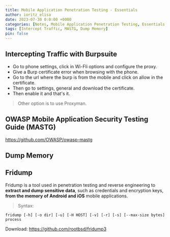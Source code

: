 ```yaml
---
title: Mobile Application Penetration Testing - Essentials
author: ioritz_elisa 
date: 2023-07-30 0:0:00 +0000 
categories: [Notes, Mobile Application Penetration Testing, Essentials Mobile] 
tags: [Intercept Traffic, MASTG, Dump Memory] 
pin: false
---
```



## Intercepting Traffic with Burpsuite

* Go to phone settings, click in Wi-FIi options and configure the proxy.
* Give a Burp certificate error when browsing with the phone.
* Go to the url where the burp is from the mobile and click on allow in the certificate.
* Then go to settings, general and download the certificate.
* Then enable it and that's it.

> Other option is to use Proxyman.



## OWASP Mobile Application Security Testing Guide (MASTG)

https://github.com/OWASP/owasp-mastg



## Dump Memory

## Fridump

Fridump is a tool used in penetration testing and reverse engineering to **extract and dump sensitive data**, such as credentials and encryption keys, **from the memory of Android and iOS** mobile applications.

> Syntax:

```
fridump [-h] [-o dir] [-u] [-H HOST] [-v] [-r] [-s] [--max-size bytes] process
```

Download: https://github.com/rootbsd/fridump3


